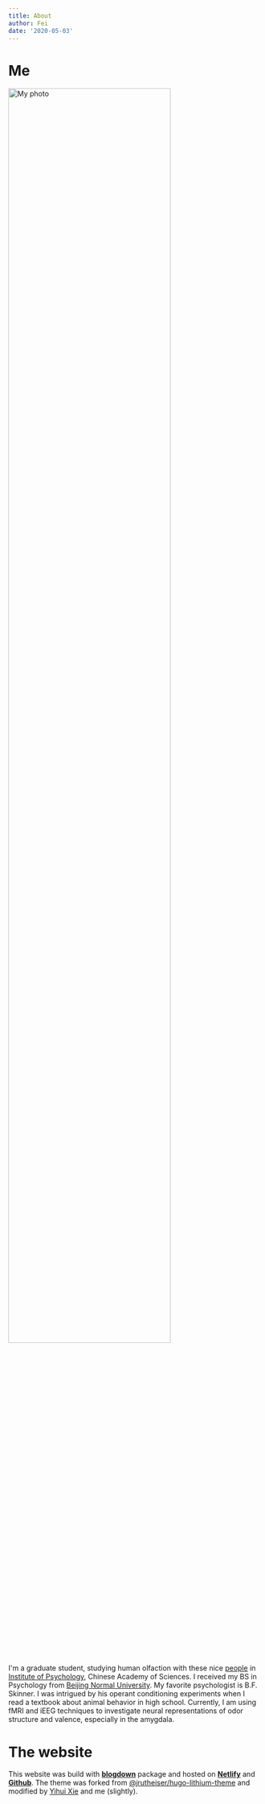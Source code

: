 ```yaml
---
title: About
author: Fei
date: '2020-05-03'
---
```

# Me

<a href="/./about_files/guf.jpg" title="Click to view high resolution image" target=“_blank”><img src="/./about_files/guf_small.jpg" alt="My photo" width="80%"/></a>
<!-- <img src="/./about_files/guf.jpg" alt="My photo" width="80%"/> -->

I'm a graduate student, studying human olfaction with these nice [people](http://zhouw.psych.ac.cn/people.html) in [Institute of Psychology](http://www.psych.ac.cn/), Chinese Academy of Sciences. I received my BS in Psychology from [Beijing Normal University](http://psych.bnu.edu.cn/). My favorite psychologist is B.F. Skinner. I was intrigued by his operant conditioning experiments when I read a textbook about animal behavior in high school. Currently, I am using fMRI and iEEG techniques to investigate neural representations of odor structure and valence, especially in the amygdala.

# The website

This website was build with [**blogdown**](https://github.com/rstudio/blogdown) package and hosted on [**Netlify**](https://gufei.netlify.app/) and [**Github**](https://flashsherlock.github.io/). The theme was forked from [@jrutheiser/hugo-lithium-theme](https://github.com/jrutheiser/hugo-lithium-theme) and modified by [Yihui Xie](https://yihui.org/) and me (slightly).
